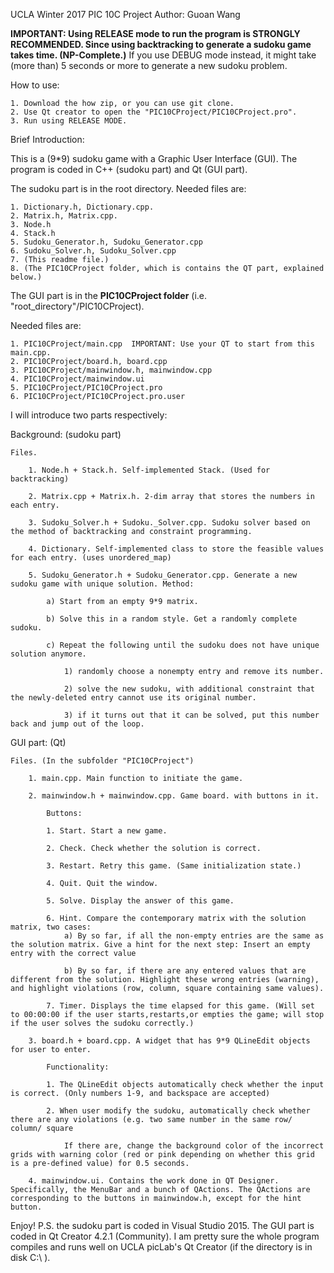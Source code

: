 UCLA Winter 2017
PIC 10C Project
Author: Guoan Wang

**IMPORTANT: Using RELEASE mode to run the program is STRONGLY RECOMMENDED. Since using backtracking to generate a sudoku game takes time. (NP-Complete.)**
If you use DEBUG mode instead, it might take (more than) 5 seconds or more to generate a new sudoku problem. 


How to use: 

	1. Download the how zip, or you can use git clone. 
	2. Use Qt creator to open the "PIC10CProject/PIC10CProject.pro".
	3. Run using RELEASE MODE.

Brief Introduction:

This is a (9*9) sudoku game with a Graphic User Interface (GUI). The program is coded in C++ (sudoku part) and Qt (GUI part). 

The sudoku part is in the root directory. Needed files are:

	1. Dictionary.h, Dictionary.cpp.
	2. Matrix.h, Matrix.cpp.
	3. Node.h
	4. Stack.h
	5. Sudoku_Generator.h, Sudoku_Generator.cpp
	6. Sudoku_Solver.h, Sudoku_Solver.cpp
	7. (This readme file.)
	8. (The PIC10CProject folder, which is contains the QT part, explained below.)
	
The GUI part is in the **PIC10CProject folder** (i.e. "root_directory"/PIC10CProject).

Needed files are:

	1. PIC10CProject/main.cpp  IMPORTANT: Use your QT to start from this main.cpp.
	2. PIC10CProject/board.h, board.cpp
	3. PIC10CProject/mainwindow.h, mainwindow.cpp
	4. PIC10CProject/mainwindow.ui
	5. PIC10CProject/PIC10CProject.pro
	6. PIC10CProject/PIC10CProject.pro.user

I will introduce two parts respectively:

Background: (sudoku part)

	Files.

		1. Node.h + Stack.h. Self-implemented Stack. (Used for backtracking)

		2. Matrix.cpp + Matrix.h. 2-dim array that stores the numbers in each entry.

		3. Sudoku_Solver.h + Sudoku._Solver.cpp. Sudoku solver based on the method of backtracking and constraint programming.

		4. Dictionary. Self-implemented class to store the feasible values for each entry. (uses unordered_map)

		5. Sudoku_Generator.h + Sudoku_Generator.cpp. Generate a new sudoku game with unique solution. Method:

			a) Start from an empty 9*9 matrix.

			b) Solve this in a random style. Get a randomly complete sudoku.

			c) Repeat the following until the sudoku does not have unique solution anymore.

				1) randomly choose a nonempty entry and remove its number.

				2) solve the new sudoku, with additional constraint that the newly-deleted entry cannot use its original number.

				3) if it turns out that it can be solved, put this number back and jump out of the loop.
		
			
GUI part: (Qt)

	Files. (In the subfolder "PIC10CProject")

		1. main.cpp. Main function to initiate the game.

		2. mainwindow.h + mainwindow.cpp. Game board. with buttons in it.

			Buttons: 

			1. Start. Start a new game. 

			2. Check. Check whether the solution is correct.

			3. Restart. Retry this game. (Same initialization state.)

			4. Quit. Quit the window.

			5. Solve. Display the answer of this game.
			
			6. Hint. Compare the contemporary matrix with the solution matrix, two cases:
				a) By so far, if all the non-empty entries are the same as the solution matrix. Give a hint for the next step: Insert an empty entry with the correct value
				
				b) By so far, if there are any entered values that are different from the solution. Highlight these wrong entries (warning), and highlight violations (row, column, square containing same values).

			7. Timer. Displays the time elapsed for this game. (Will set to 00:00:00 if the user starts,restarts,or empties the game; will stop if the user solves the sudoku correctly.)	
				
		3. board.h + board.cpp. A widget that has 9*9 QLineEdit objects for user to enter.

			Functionality: 

			1. The QLineEdit objects automatically check whether the input is correct. (Only numbers 1-9, and backspace are accepted)

			2. When user modify the sudoku, automatically check whether there are any violations (e.g. two same number in the same row/ column/ square

				If there are, change the background color of the incorrect grids with warning color (red or pink depending on whether this grid is a pre-defined value) for 0.5 seconds.
				
		4. mainwindow.ui. Contains the work done in QT Designer. Specifically, the MenuBar and a bunch of QActions. The QActions are corresponding to the buttons in mainwindow.h, except for the hint button.


Enjoy!
P.S. the sudoku part is coded in Visual Studio 2015. The GUI part is coded in Qt Creator 4.2.1 (Community). I am pretty sure the whole program compiles and runs well on UCLA picLab's Qt Creator (if the directory is in disk C:\\ ).